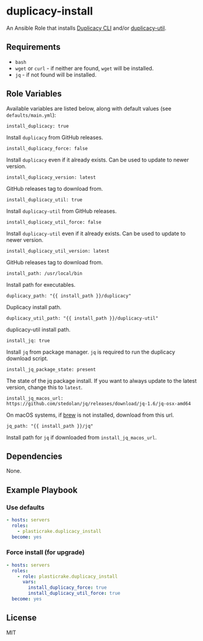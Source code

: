 # duplicacy-install

An Ansible Role that installs [Duplicacy CLI](https://github.com/gilbertchen/duplicacy) and/or [duplicacy-util](https://github.com/jeffaco/duplicacy-util).

## Requirements

- `bash`
- `wget` or `curl` - if neither are found, `wget` will be installed.
- `jq` - if not found will be installed.

## Role Variables

Available variables are listed below, along with default values (see `defaults/main.yml`):

    install_duplicacy: true

Install `duplicacy` from GitHub releases.

    install_duplicacy_force: false

Install `duplicacy` even if it already exists. Can be used to update to newer version.

    install_duplicacy_version: latest

GitHub releases tag to download from.

    install_duplicacy_util: true

Install `duplicacy-util` from GitHub releases.

    install_duplicacy_util_force: false

Install `duplicacy-util` even if it already exists. Can be used to update to newer version.

    install_duplicacy_util_version: latest

GitHub releases tag to download from.

    install_path: /usr/local/bin

Install path for executables.

    duplicacy_path: "{{ install_path }}/duplicacy"

Duplicacy install path.

    duplicacy_util_path: "{{ install_path }}/duplicacy-util"

duplicacy-util install path.

    install_jq: true

Install `jq` from package manager. `jq` is required to run the duplicacy download script.

    install_jq_package_state: present

The state of the jq package install. If you want to always update to the latest version, change this to `latest`.

    install_jq_macos_url: https://github.com/stedolan/jq/releases/download/jq-1.6/jq-osx-amd64

On macOS systems, if [brew](https://brew.sh/) is not installed, download from this url.

    jq_path: "{{ install_path }}/jq"

Install path for `jq` if downloaded from `install_jq_macos_url`.

## Dependencies

None.

## Example Playbook

### Use defaults

```yaml
- hosts: servers
  roles:
    - plasticrake.duplicacy_install
  become: yes
```

### Force install (for upgrade)

```yaml
- hosts: servers
  roles:
    - role: plasticrake.duplicacy_install
      vars:
        install_duplicacy_force: true
        install_duplicacy_util_force: true
  become: yes
```

## License

MIT
